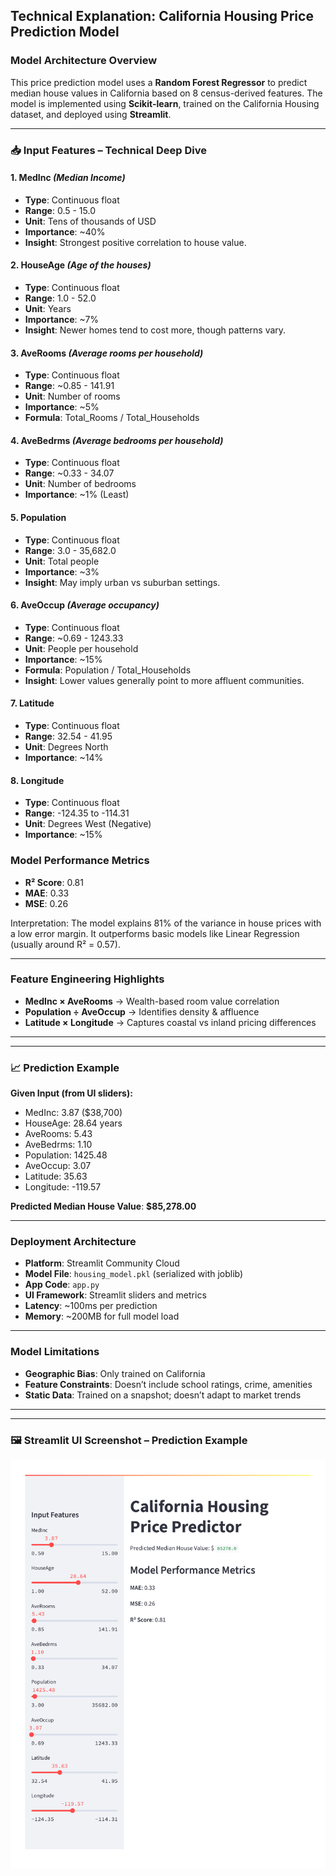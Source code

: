 ## Technical Explanation: California Housing Price Prediction Model

###  Model Architecture Overview

This price prediction model uses a **Random Forest Regressor** to predict median house values in California based on 8 census-derived features. The model is implemented using **Scikit-learn**, trained on the California Housing dataset, and deployed using **Streamlit**.

---

### 📥 Input Features – Technical Deep Dive

#### 1. **MedInc** *(Median Income)*

* **Type**: Continuous float
* **Range**: 0.5 - 15.0
* **Unit**: Tens of thousands of USD
* **Importance**: \~40%
* **Insight**: Strongest positive correlation to house value.

#### 2. **HouseAge** *(Age of the houses)*

* **Type**: Continuous float
* **Range**: 1.0 - 52.0
* **Unit**: Years
* **Importance**: \~7%
* **Insight**: Newer homes tend to cost more, though patterns vary.

#### 3. **AveRooms** *(Average rooms per household)*

* **Type**: Continuous float
* **Range**: \~0.85 - 141.91
* **Unit**: Number of rooms
* **Importance**: \~5%
* **Formula**: Total\_Rooms / Total\_Households

#### 4. **AveBedrms** *(Average bedrooms per household)*

* **Type**: Continuous float
* **Range**: \~0.33 - 34.07
* **Unit**: Number of bedrooms
* **Importance**: \~1% (Least)

#### 5. **Population**

* **Type**: Continuous float
* **Range**: 3.0 - 35,682.0
* **Unit**: Total people
* **Importance**: \~3%
* **Insight**: May imply urban vs suburban settings.

#### 6. **AveOccup** *(Average occupancy)*

* **Type**: Continuous float
* **Range**: \~0.69 - 1243.33
* **Unit**: People per household
* **Importance**: \~15%
* **Formula**: Population / Total\_Households
* **Insight**: Lower values generally point to more affluent communities.

#### 7. **Latitude**

* **Type**: Continuous float
* **Range**: 32.54 - 41.95
* **Unit**: Degrees North
* **Importance**: \~14%

#### 8. **Longitude**

* **Type**: Continuous float
* **Range**: -124.35 to -114.31
* **Unit**: Degrees West (Negative)
* **Importance**: \~15%


### Model Performance Metrics

* **R² Score**: 0.81
* **MAE**: 0.33
* **MSE**: 0.26

Interpretation: The model explains 81% of the variance in house prices with a low error margin. It outperforms basic models like Linear Regression (usually around R² = 0.57).

---

###  Feature Engineering Highlights

* **MedInc × AveRooms** → Wealth-based room value correlation
* **Population ÷ AveOccup** → Identifies density & affluence
* **Latitude × Longitude** → Captures coastal vs inland pricing differences

---


---

### 📈 Prediction Example

**Given Input (from UI sliders):**

* MedInc: 3.87 (\$38,700)
* HouseAge: 28.64 years
* AveRooms: 5.43
* AveBedrms: 1.10
* Population: 1425.48
* AveOccup: 3.07
* Latitude: 35.63
* Longitude: -119.57

**Predicted Median House Value**: **\$85,278.00**

---

###  Deployment Architecture

* **Platform**: Streamlit Community Cloud
* **Model File**: `housing_model.pkl` (serialized with joblib)
* **App Code**: `app.py`
* **UI Framework**: Streamlit sliders and metrics
* **Latency**: \~100ms per prediction
* **Memory**: \~200MB for full model load

---

###  Model Limitations

* **Geographic Bias**: Only trained on California
* **Feature Constraints**: Doesn’t include school ratings, crime, amenities
* **Static Data**: Trained on a snapshot; doesn’t adapt to market trends

---
---

### 🖼️ Streamlit UI Screenshot – Prediction Example

![California Housing Price Prediction Streamlit UI](./housing_price_predictor_page_1.png)


